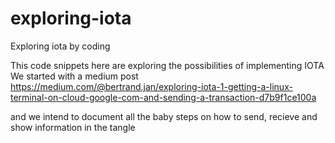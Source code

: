 # exploring-iota
Exploring iota by coding 

This code snippets here are exploring the possibilities of implementing IOTA 
We started with a medium post 
https://medium.com/@bertrand.jan/exploring-iota-1-getting-a-linux-terminal-on-cloud-google-com-and-sending-a-transaction-d7b9f1ce100a

and we intend to document all the baby steps on how to send, recieve and show information in the tangle
